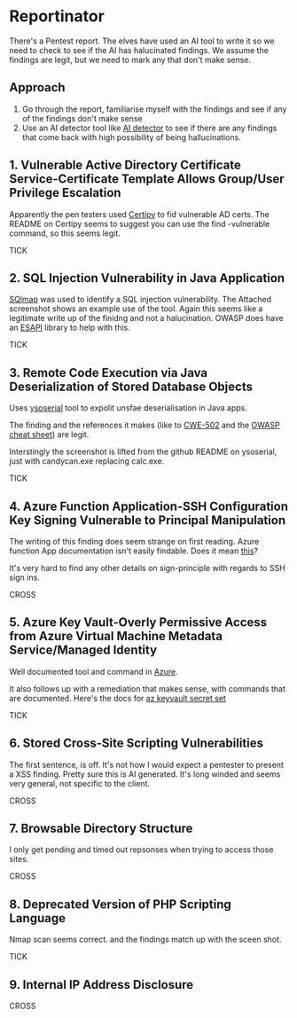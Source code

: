 # Reportinator
There's a Pentest report. The elves have used an AI tool to write it so we need to check to see if the AI has halucinated findings. We assume the findings are legit, but we need to mark any that don't make sense. 

## Approach
1. Go through the report, familiarise myself with the findings and see if any of the findings don't make sense
2. Use an AI detector tool like [AI detector]('https://contentdetector.ai/') to see if there are any findings that come back with high possibility of being hallucinations. 

## 1. Vulnerable Active Directory Certificate Service-Certificate Template Allows Group/User Privilege Escalation
Apparently the pen testers used [Certipy]('https://github.com/ly4k/Certipy') to fid vulnerable AD certs. The README on Certipy seems to suggest you can use the find -vulnerable command, so this seems legit.

TICK

##  2. SQL Injection Vulnerability in Java Application
[SQlmap]('https://sqlmap.org/') was used to identify a SQL injection vulnerability. The Attached screenshot shows an example use of the tool. Again this seems like a legitimate write up of the finidng and not a halucination. OWASP does have an [ESAPI]('https://owasp.org/www-project-enterprise-security-api/') library to help with this.

TICK

## 3. Remote Code Execution via Java Deserialization of Stored Database Objects
Uses [ysoserial]('https://github.com/frohoff/ysoserial') tool to expolit unsfae deserialisation in Java apps. 

The finding and the references it makes (like to [CWE-502]('https://cwe.mitre.org/data/definitions/502.html') and the [OWASP cheat sheet]('https://cheatsheetseries.owasp.org/cheatsheets/Deserialization_Cheat_Sheet.html')) are legit. 

Interstingly the screenshot is lifted from the github README on ysoserial, just with candycan.exe replacing calc.exe.

TICK

## 4. Azure Function Application-SSH Configuration Key Signing Vulnerable to Principal Manipulation
The writing of this finding does seem strange on first reading. Azure function App documentation isn't easily findable. Does it mean [this]('https://learn.microsoft.com/en-us/azure/azure-functions/')?

It's very hard to find any other details on sign-principle with regards to SSH sign ins. 

CROSS

## 5. Azure Key Vault-Overly Permissive Access from Azure Virtual Machine Metadata Service/Managed Identity
Well documented tool and command in [Azure]('https://learn.microsoft.com/en-us/azure/key-vault/general/security-features').

It also follows up with a remediation that makes sense, with commands that are documented. Here's the docs for [az keyvault secret set]('https://learn.microsoft.com/en-us/cli/azure/keyvault/secret?view=azure-cli-latest#az-keyvault-secret-set')

TICK

## 6. Stored Cross-Site Scripting Vulnerabilities
The first sentence, is off. It's not how I would expect a pentester to present a XSS finding. Pretty sure this is AI generated. It's long winded and seems very general, not specific to the client. 

CROSS

## 7. Browsable Directory Structure
I only get pending and timed out repsonses when trying to access those sites. 

CROSS

## 8. Deprecated Version of PHP Scripting Language
Nmap scan seems correct. and the findings match up with the sceen shot. 

TICK

## 9. Internal IP Address Disclosure

CROSS